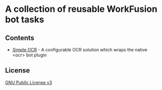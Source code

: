 # A collection of reusable WorkFusion bot tasks

## Contents
 - [Simple OCR](https://github.com/veselink1/WorkFusion-Reusable-Bot-Tasks/tree/master/simple-ocr) - A configurable OCR solution which wraps the native &lt;ocr&gt; bot plugin 

## License
[GNU Public License v3](https://github.com/veselink1/WorkFusion-Reusable-Bot-Tasks/blob/master/LICENSE)